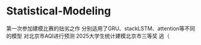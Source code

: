 # Statistical-Modeling

第一次参加建模比赛的拙劣之作
分别适用了GRU、stackLSTM、attention等不同的模型
对北京市AQI进行预测
2025大学生统计建模北京市三等奖
逃（
